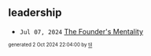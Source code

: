 ## leadership


* <code>Jul 07, 2024</code> [The Founder's Mentality](2024-07-07T21-15-18-the-founder's-mentality.md)

<sup><sub>generated 2 Oct 2024 22:04:00 by <a href='https://github.com/senorprogrammer/til'>til</a></sub></sup>
